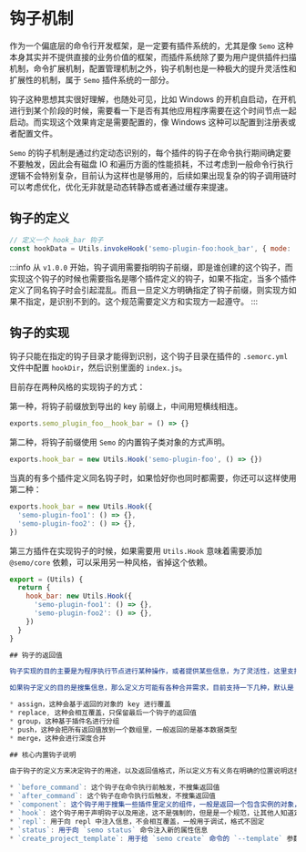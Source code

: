 # 钩子机制

作为一个偏底层的命令行开发框架，是一定要有插件系统的，尤其是像 `Semo` 这种本身其实并不提供直接的业务价值的框架，而插件系统除了要为用户提供插件扫描机制，命令扩展机制，配置管理机制之外，钩子机制也是一种极大的提升灵活性和扩展性的机制，属于 `Semo` 插件系统的一部分。

钩子这种思想其实很好理解，也随处可见，比如 Windows 的开机自启动，在开机进行到某个阶段的时候，需要看一下是否有其他应用程序需要在这个时间节点一起启动。而实现这个效果肯定是需要配置的，像 Windows 这种可以配置到注册表或者配置文件。

`Semo` 的钩子机制是通过约定动态识别的，每个插件的钩子在命令执行期间确定要不要触发，因此会有磁盘 IO 和遍历方面的性能损耗，不过考虑到一般命令行执行逻辑不会特别复杂，目前认为这样也是够用的，后续如果出现复杂的钩子调用链时可以考虑优化，优化无非就是动态转静态或者通过缓存来提速。

## 钩子的定义

```js
// 定义一个 hook_bar 钩子
const hookData = Utils.invokeHook('semo-plugin-foo:hook_bar', { mode: 'group' })
```

:::info
从 `v1.0.0` 开始，钩子调用需要指明钩子前缀，即是谁创建的这个钩子，而实现这个钩子的时候也需要指名是哪个插件定义的钩子，如果不指定，当多个插件定义了同名钩子时会引起混乱。而且一旦定义方明确指定了钩子前缀，则实现方如果不指定，是识别不到的。这个规范需要定义方和实现方一起遵守。
:::

## 钩子的实现

钩子只能在指定的钩子目录才能得到识别，这个钩子目录在插件的 `.semorc.yml` 文件中配置 `hookDir`，然后识别里面的 `index.js`。

目前存在两种风格的实现钩子的方式：

第一种，将钩子前缀放到导出的 key 前缀上，中间用短横线相连。

```js
exports.semo_plugin_foo__hook_bar = () => {}
```

第二种，将钩子前缀使用 `Semo` 的内置钩子类对象的方式声明。

```js
exports.hook_bar = new Utils.Hook('semo-plugin-foo', () => {})
```

当真的有多个插件定义同名钩子时，如果恰好你也同时都需要，你还可以这样使用第二种：

```js
exports.hook_bar = new Utils.Hook({
  'semo-plugin-foo1': () => {},
  'semo-plugin-foo2': () => {},
})
```

第三方插件在实现钩子的时候，如果需要用 `Utils.Hook` 意味着需要添加 `@semo/core` 依赖，可以采用另一种风格，省掉这个依赖。

```js
export = (Utils) {
  return {
    hook_bar: new Utils.Hook({
      'semo-plugin-foo1': () => {},
      'semo-plugin-foo2': () => {},
    })
  }
}

## 钩子的返回值

钩子实现的目的主要是为程序执行节点进行某种操作，或者提供某些信息，为了灵活性，这里支持直接返回对象 `{}`，也支持返回一个函数，甚至是一个 `Promise` 函数，如果是函数，会得到函数的执行结果再合并。 `Promise` 的钩子用途很广泛，因为这样就可以执行一些异步操作，包括但不限于数据库，网络，Redis, ES 等。

如果钩子定义的目的是搜集信息，那么定义方可能有各种合并需求，目前支持一下几种，默认是 `assign`

* assign，这种会基于返回的对象的 key 进行覆盖
* replace, 这种会相互覆盖，只保留最后一个钩子的返回值
* group，这种基于插件名进行分组
* push，这种会把所有返回值放到一个数组里，一般返回的是基本数据类型
* merge，这种会进行深度合并

## 核心内置钩子说明

由于钩子的定义方来决定钩子的用途，以及返回值格式，所以定义方有义务在明确的位置说明这些信息，让插件的使用方可以在自己的插件或者应用中进行扩展。以下是核心钩子的说明：

* `before_command`: 这个钩子在命令执行前触发，不搜集返回值
* `after_command`: 这个钩子在命令执行后触发，不搜集返回值
* `component`: 这个钩子用于搜集一些插件里定义的组件，一般是返回一个包含实例的对象，例如 `{ redis, db }`
* `hook`: 这个钩子用于声明钩子以及用途，这不是强制的，但是是一个规范，让其他人知道定义了哪些钩子
* `repl`: 用于向 repl 中注入信息，不会相互覆盖，一般用于调试，格式不固定
* `status`: 用于向 `semo status` 命令注入新的属性信息
* `create_project_template`: 用于给 `semo create` 命令的 `--template` 参数注入可选模板

